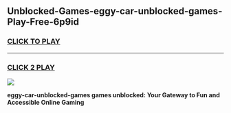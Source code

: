 
## Unblocked-Games-eggy-car-unblocked-games-Play-Free-6p9id
<h3>
<a href="https://premium76.site?title=eggy-car-unblocked-games&ref=21A">CLICK TO PLAY</a></h3>
<hr>

<h3>
<a href="https://premium76.site?title=eggy-car-unblocked-games&ref=21A">CLICK 2 PLAY</a>
  
</h3>

<a href="https://premium76.site?title=eggy-car-unblocked-games&ref=21A"><img src="https://clearcache.store/games.png"></a>


**eggy-car-unblocked-games games unblocked: Your Gateway to Fun and Accessible Online Gaming**
